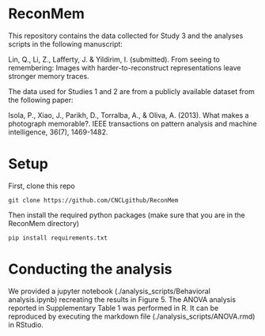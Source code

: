 # ReconMem

This repository contains the data collected for Study 3 and the analyses scripts in the following manuscript:

Lin, Q., Li, Z., Lafferty, J. & Yildirim, I. (submitted). From seeing to remembering: Images with harder-to-reconstruct representations leave stronger memory traces. 

The data used for Studies 1 and 2 are from a publicly available dataset from the following paper:

Isola, P., Xiao, J., Parikh, D., Torralba, A., & Oliva, A. (2013). What makes a photograph memorable?. IEEE transactions on pattern analysis and machine intelligence, 36(7), 1469-1482.

# Setup
First, clone this repo

```
git clone https://github.com/CNCLgithub/ReconMem
```

Then install the required python packages (make sure that you are in the ReconMem directory)

```
pip install requirements.txt
```

# Conducting the analysis

We provided a jupyter notebook (./analysis_scripts/Behavioral analysis.ipynb) recreating the results in Figure 5.  The ANOVA analysis reported in Supplementary Table 1 was performed in R. It can be reproduced by executing the markdown file (./analysis_scripts/ANOVA.rmd) in RStudio.

